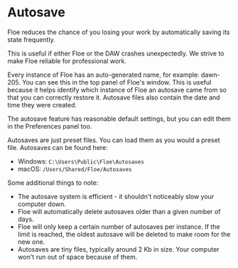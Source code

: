 <!--
SPDX-FileCopyrightText: 2025 Sam Windell
SPDX-License-Identifier: GPL-3.0-or-later
-->

# Autosave

Floe reduces the chance of you losing your work by automatically saving its state frequently. 

This is useful if either Floe or the DAW crashes unexpectedly. We strive to make Floe reliable for professional work. 

Every instance of Floe has an auto-generated name, for example: dawn-205. You can see this in the top panel of Floe's window. This is useful because it helps identify which instance of Floe an autosave came from so that you can correctly restore it. Autosave files also contain the date and time they were created.

The autosave feature has reasonable default settings, but you can edit them in the Preferences panel too.

Autosaves are just preset files. You can load them as you would a preset file. Autosaves can be found here:
- Windows: `C:\Users\Public\Floe\Autosaves`
- macOS: `/Users/Shared/Floe/Autosaves`

Some additional things to note:
- The autosave system is efficient - it shouldn't noticeably slow your computer down.
- Floe will automatically delete autosaves older than a given number of days.
- Floe will only keep a certain number of autosaves per instance. If the limit is reached, the oldest autosave will be deleted to make room for the new one.
- Autosaves are tiny files, typically around 2 Kb in size. Your computer won't run out of space because of them.
